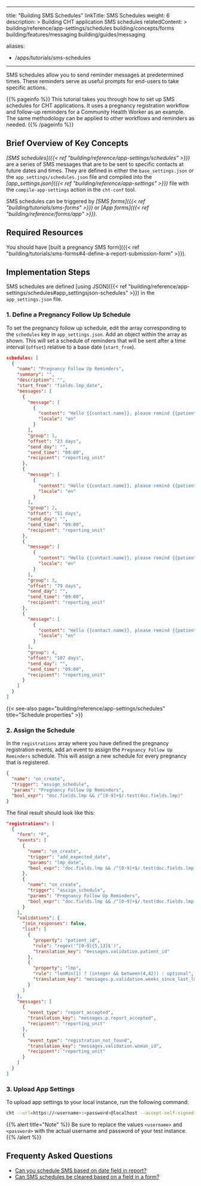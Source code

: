 ---
title: "Building SMS Schedules"
linkTitle: SMS Schedules
weight: 6
description: >
  Building CHT application SMS schedules
relatedContent: >
  building/reference/app-settings/schedules
  building/concepts/forms
  building/features/messaging
  building/guides/messaging

aliases:
   - /apps/tutorials/sms-schedules
----

SMS schedules allow you to send reminder messages at predetermined times. These reminders serve as useful prompts for end-users to take specific actions.

{{% pageinfo %}}
This tutorial takes you through how to set up SMS schedules for CHT applications. It uses a pregnancy registration workflow and follow-up reminders for a Community Health Worker as an example. The same methodology can be applied to other workflows and reminders as needed.
{{% /pageinfo %}}

## Brief Overview of Key Concepts

*[SMS schedules]({{< ref "building/reference/app-settings/schedules" >}})* are a series of SMS messages that are to be sent to specific contacts at future dates and times. They are defined in either the `base_settings.json` or the `app_settings/schedules.json` file and compiled into the *[app_settings.json]({{< ref "building/reference/app-settings" >}})* file with the `compile-app-settings` action in the `cht-conf` tool.

SMS schedules can be triggered by *[SMS forms]({{< ref "building/tutorials/sms-forms" >}})* or *[App forms]({{< ref "building/reference/forms/app" >}})*.

## Required Resources

You should have [built a pregnancy SMS form]({{< ref "building/tutorials/sms-forms#4-define-a-report-submission-form" >}}).

## Implementation Steps

SMS schedules are defined [using JSON]({{< ref "building/reference/app-settings/schedules#app_settingsjson-schedules" >}}) in the `app_settings.json` file.

### 1. Define a Pregnancy Follow Up Schedule

To set the pregnancy follow up schedule, edit the array corresponding to the `schedules` key in `app_settings.json`. Add an object within the array as shown. This will set a schedule of reminders that will be sent after a time interval (`offset`) relative to a base date (`start_from`).

```json
schedules: [
  {
    "name": "Pregnancy Follow Up Reminders",
    "summary": "",
    "description": "",
    "start_from": "fields.lmp_date",
    "messages": [
      {
        "message": [
          {
            "content": "Hello {{contact.name}}, please remind {{patient_name}} ({{patient_id}}) to go for her clinic visit this week.",
            "locale": "en"
          }
        ],
        "group": 1,
        "offset": "23 days",
        "send_day": "",
        "send_time": "09:00",
        "recipient": "reporting_unit"
      },
      {
        "message": [
          {
            "content": "Hello {{contact.name}}, please remind {{patient_name}} ({{patient_id}}) to go for her clinic visit this week.",
            "locale": "en"
          }
        ],
        "group": 2,
        "offset": "51 days",
        "send_day": "",
        "send_time": "09:00",
        "recipient": "reporting_unit"
      },
      {
        "message": [
          {
            "content": "Hello {{contact.name}}, please remind {{patient_name}} ({{patient_id}}) to go for her clinic visit this week.",
            "locale": "en"
          }
        ],
        "group": 3,
        "offset": "79 days",
        "send_day": "",
        "send_time": "09:00",
        "recipient": "reporting_unit"
      },
      {
        "message": [
          {
            "content": "Hello {{contact.name}}, please remind {{patient_name}} ({{patient_id}}) to go for her clinic visit this week.",
            "locale": "en"
          }
        ],
        "group": 4,
        "offset": "107 days",
        "send_day": "",
        "send_time": "09:00",
        "recipient": "reporting_unit"
      }
    ]
  }
]
```

{{< see-also page="building/reference/app-settings/schedules" title="Schedule properties" >}}

### 2. Assign the Schedule

In the `registrations` array where you have defined the pregnancy registration events, add an event to assign the `Pregnancy Follow Up Reminders` schedule. This will assign a new schedule for every pregnancy that is registered.

```json
{
  "name": "on_create",
  "trigger": "assign_schedule",
  "params": "Pregnancy Follow Up Reminders",
  "bool_expr": "doc.fields.lmp && /^[0-9]+$/.test(doc.fields.lmp)"
}
```

The final result should look like this:

```json
"registrations": [
  {
    "form": "P",
    "events": [
      {
        "name": "on_create",
        "trigger": "add_expected_date",
        "params": "lmp_date",
        "bool_expr": "doc.fields.lmp && /^[0-9]+$/.test(doc.fields.lmp)"
      },
      {
        "name": "on_create",
        "trigger": "assign_schedule",
        "params": "Pregnancy Follow Up Reminders",
        "bool_expr": "doc.fields.lmp && /^[0-9]+$/.test(doc.fields.lmp)"
      }
    ],
    "validations": {
      "join_responses": false,
      "list": [
        {
          "property": "patient_id",
          "rule": "regex('^[0-9]{5,13}$')",
          "translation_key": "messages.validation.patient_id"
        },
        {
          "property": "lmp",
          "rule": "lenMin(1) ? (integer && between(4,42)) : optional",
          "translation_key": "messages.p.validation.weeks_since_last_lmp"
        }
      ]
    },
    "messages": [
      {
        "event_type": "report_accepted",
        "translation_key": "messages.p.report_accepted",
        "recipient": "reporting_unit"
      },
      {
        "event_type": "registration_not_found",
        "translation_key": "messages.validation.woman_id",
        "recipient": "reporting_unit"
      }
    ]
  }
]
```

### 3. Upload App Settings

To upload app settings to your local instance, run the following command:

```zsh
cht --url=https://<username>:<password>@localhost --accept-self-signed-certs upload-app-settings
```

{{% alert title="Note" %}} Be sure to replace the values `<username>` and `<password>` with the actual username and password of your test instance. {{% /alert %}}

## Frequenty Asked Questions

- [Can you schedule SMS based on date field in report?](https://forum.communityhealthtoolkit.org/t/can-you-schedule-sms-based-on-date-field-in-report/87)
- [Can SMS schedules be cleared based on a field in a form?](https://forum.communityhealthtoolkit.org/t/can-sms-schedules-be-cleared-based-on-a-field-in-a-form/651)
